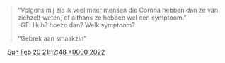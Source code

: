 > “Volgens mij zie ik veel meer mensen die Corona hebben dan ze van zichzelf weten, of althans ze hebben wel een symptoom\.”  
> \-GF: Huh? hoezo dan? Welk symptoom?  
>   
> “Gebrek aan smaakzin”

<img src="../../media/tweet.ico" width="12" /> [Sun Feb 20 21:12:48 +0000 2022](https://twitter.com/DromerDenker/status/1495506747620044812)
